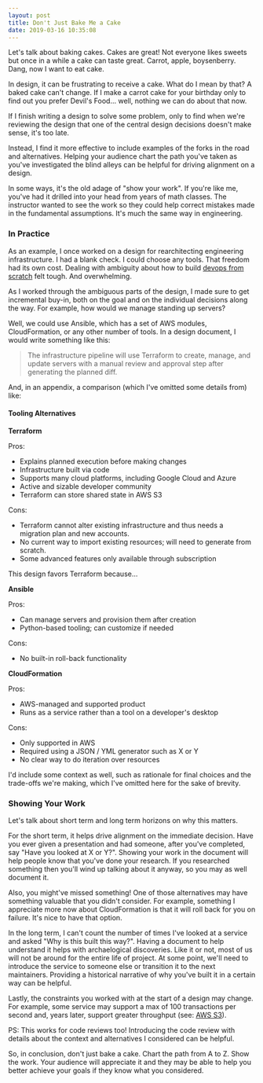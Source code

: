 ```yaml
---
layout: post
title: Don't Just Bake Me a Cake
date: 2019-03-16 10:35:08
---
```

Let's talk about baking cakes. Cakes are
great! Not everyone likes sweets but once in a while a cake can taste great.
Carrot, apple, boysenberry. Dang, now I want to eat cake.

In design, it can be frustrating to receive a cake. What do
I mean by that? A baked cake can't change. If I make
a carrot cake for your birthday only to find out you prefer Devil's Food... well,
nothing we can do about that now.

If I finish writing a design to solve some
problem, only to find when we're
reviewing the design that one of the central design decisions doesn't make
sense, it's too late.

Instead, I find it more effective to include examples of the forks in the road
and alternatives. Helping your audience chart the path you've taken as you've
investigated the blind alleys can be
helpful for driving alignment on a design.

In some ways, it's the old adage of "show your work". If you're like me, you've
had it drilled into your head from years of math classes. The instructor wanted
to see the work so they could help correct mistakes made in the
fundamental assumptions. It's much the same way in engineering.

### In Practice

As an example, I once worked on a design for rearchitecting engineering
infrastructure.
I had a blank check. I could choose any tools. That freedom had
its own cost. Dealing with ambiguity about how to build [devops from
scratch](https://www.kevinlondon.com/2016/09/19/devops-from-scratch-pt-1.html)
felt tough. And overwhelming.

As I worked through the ambiguous parts of the design, I made sure to get
incremental buy-in, both on the goal and on the
individual decisions along the way. For example, how would we manage standing up
servers?

Well, we could use Ansible, which has a set of AWS modules, CloudFormation, or
any other number of tools. In a design document, I would write something like this:

> The infrastructure pipeline will use Terraform to create, manage, and update
> servers with a manual review and approval step after generating the planned
> diff.

And, in an appendix, a comparison (which I've omitted some details from) like:

#### Tooling Alternatives

**Terraform**

Pros:
* Explains planned execution before making changes
* Infrastructure built via code
* Supports many cloud platforms, including Google Cloud and Azure
* Active and sizable developer community
* Terraform can store shared state in AWS S3

Cons:
*  Terraform cannot alter existing infrastructure and thus
    needs a migration plan and new accounts.
* No current way to import existing resources; will need to generate from
    scratch.
* Some advanced features only available through subscription

This design favors Terraform because...


**Ansible**

Pros:
* Can manage servers and provision them after creation
* Python-based tooling; can customize if needed

Cons:
* No built-in roll-back functionality

**CloudFormation**

Pros:
* AWS-managed and supported product
* Runs as a service rather than a tool on a developer's desktop

Cons:
* Only supported in AWS
* Required using a JSON / YML generator such as X or Y
* No clear way to do iteration over resources

I'd include some context as well, such as rationale for final choices
and the trade-offs we're making, which I've omitted here for the
sake of brevity.

### Showing Your Work

Let's talk about short term and long term horizons on why this matters.

For the short term, it helps drive alignment on the immediate decision. Have
you ever given a presentation and had someone, after you've
completed, say "Have you looked at X or Y?". Showing your work in the document
will help people know that you've done your research. If
you researched something then you'll wind up talking about it anyway,
so you may as well document it.

Also, you might've
missed something! One of those alternatives may have something valuable
that you didn't consider. For example, something I appreciate more now about
CloudFormation is that it will roll back for you on failure. It's
nice to have that option.

In the long term, I can't count the number of times I've looked at a service and
asked "Why is this built this way?". Having a document to help understand it
helps with archaelogical
discoveries. Like it or not, most of us will not be around
for the entire life of project. At some point, we'll need to introduce the
service to someone else
 or transition it to the next maintainers. Providing
a historical narrative of why you've built it in a certain way can be helpful.

Lastly, the constraints you worked with at the start of a design may change. For
example, some service may support a max of 100 transactions per second and,
years later, support greater throughput (see: [AWS
S3](https://aws.amazon.com/about-aws/whats-new/2018/07/amazon-s3-announces-increased-request-rate-performance/)).

PS: This works for code reviews too!
Introducing the code review with details about the context and alternatives
I considered can be helpful.

So, in conclusion, don't just bake a cake. Chart the path from A to Z. Show the
work. Your audience will appreciate it and they may be able to help you better
achieve your goals if they know what you considered.

